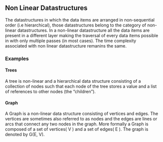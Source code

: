## Non Linear Datastructures

The datastructures in which the data items are arranged in non-sequential order (i.e hierarchical), those datastructures belong to the category of non-linear datastructures.
In a non-linear datastructure all the data items are present in a different layer making the traversal of every data items possible in with only multiple passes (in most cases).
The time complexity associated with non linear datastructure remanins the same.

### Examples 

#### Trees
A tree is non-linear and a hierarchical data structure consisting of a collection of nodes such that each node of the tree stores a value and a list of references to other nodes (the “children”).

#### Graph
A Graph is a non-linear data structure consisting of vertices and edges. The vertices are sometimes also referred to as nodes and the edges are lines or arcs that connect any two nodes in the graph. More formally a Graph is composed of a set of vertices( V ) and a set of edges( E ). The graph is denoted by G(E, V).
